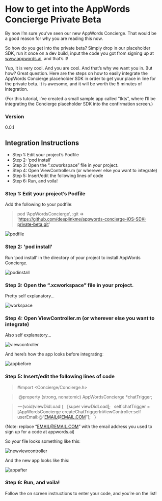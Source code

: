 # How to get into the AppWords Concierge Private Beta #

By now I’m sure you’ve seen our new AppWords Concierge. That would be a good reason for why you are reading this now.

So how do you get into the private beta? Simply drop in our placeholder SDK, run it once on a dev build, input the code you got from signing up at www.appwords.ai, and that’s it!

Yup, it is very cool. And you are cool. And that’s why we want you in. But how? Great question. Here are the steps on how to easily integrate the AppWords Concierge placeholder SDK in order to get your place in line for the private beta. It is awesome, and it will be worth the 5 minutes of integration.

(For this tutorial, I’ve created a small sample app called “tkts”, where I’ll be integrating the Concierge placeholder SDK into the confirmation screen.)

### Version
0.0.1

## Integration Instructions
* Step 1: Edit your project’s Podfile
* Step 2: ‘pod install’
* Step 3: Open the “.xcworkspace” file in your project.
* Step 4: Open ViewController.m (or wherever else you want to integrate)
* Step 5: Insert/edit the following lines of code
* Step 6: Run, and voila!

### Step 1: Edit your project’s Podfile

Add the following to your podfile:

>pod ‘AppWordsConcierge’, :git => ‘https://github.com/deeplinkme/appwords-concierge-iOS-SDK-private-beta.git'

![podfile][id]

[id]: https://cdn-images-1.medium.com/max/800/1*OMEd8LXBGKwz_n5LU07qqA.png "Title"

### Step 2: 'pod install'

Run ‘pod install’ in the directory of your project to install AppWords Concierge.

![podinstall][id]

[id]: https://cdn-images-1.medium.com/max/800/1*gj6Ub2-PJDtj0J7GjG0wDQ.png "Title"

### Step 3: Open the “.xcworkspace” file in your project.
Pretty self explanatory...

![workspace][id]

[id]: https://cdn-images-1.medium.com/max/800/1*PYfoPQzptsvJK6IvDwk8NA.png "Title"

### Step 4: Open ViewController.m (or wherever else you want to integrate)
Also self explanatory...

![viewcontroller][id]

[id]: https://cdn-images-1.medium.com/max/800/1*sitmgfoMOaOlVL4pH271ww.png "Title"

And here’s how the app looks before integrating:

![appbefore][id]

[id]: https://cdn-images-1.medium.com/max/800/1*aasiXXHBWodMG79dpqnp8g.png "Title"

### Step 5: Insert/edit the following lines of code
> #import <Concierge/Concierge.h>

> @property (strong, nonatomic) AppWordsConcierge *chatTrigger;

> — (void)viewDidLoad { 
 [super viewDidLoad]; 
 self.chatTrigger = [AppWordsConcierge createChatTriggerInViewController:self userEmail:@“EMAIL@EMAIL.COM”]; 
 }

(Note: replace “EMAIL@EMAIL.COM” with the email address you used to sign up for a code at appwords.ai)

So your file looks something like this:

![newviewcontroller][id]

[id]: https://cdn-images-1.medium.com/max/800/1*M-XtoFrhhSwrJ6JnYlVnOw.png "Title"

And the new app looks like this:

![appafter][id]

[id]: https://cdn-images-1.medium.com/max/800/1*F3SRuBH0tGnzjP1VXuEvBg.png "Title"

### Step 6: Run, and voila!
Follow the on screen instructions to enter your code, and you’re on the list!
